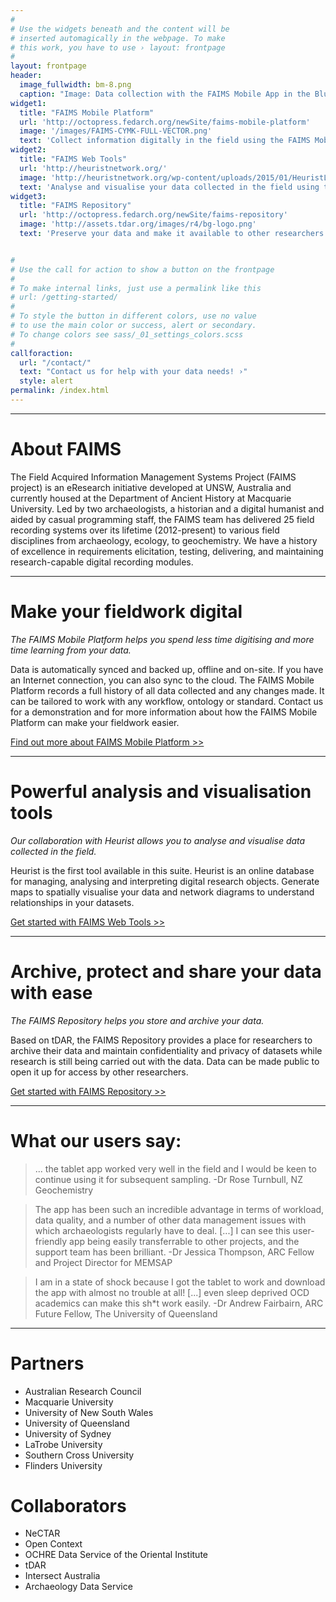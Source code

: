 ```yaml
---
#
# Use the widgets beneath and the content will be
# inserted automagically in the webpage. To make
# this work, you have to use › layout: frontpage
#
layout: frontpage
header:
  image_fullwidth: bm-8.png
  caption: "Image: Data collection with the FAIMS Mobile App in the Blue Mountains with Georgia Burnett and Penny Crook. CC-BY Shawn Ross 2014"
widget1:
  title: "FAIMS Mobile Platform"
  url: 'http://octopress.fedarch.org/newSite/faims-mobile-platform'
  image: '/images/FAIMS-CYMK-FULL-VECTOR.png'
  text: 'Collect information digitally in the field using the FAIMS Mobile Platform. Use an Android mobile device running the FAIMS app and sync data to an on-site server for doing fully offline GIS.'
widget2:
  title: "FAIMS Web Tools"
  url: 'http://heuristnetwork.org/'
  image: 'http://heuristnetwork.org/wp-content/uploads/2015/01/HeuristLogoNewLight1-300x65.png'
  text: 'Analyse and visualise your data collected in the field using the FAIMS Web Tools suite. Heurist is ready to use now and more tools are in the pipeline.'
widget3:
  title: "FAIMS Repository"
  url: 'http://octopress.fedarch.org/newSite/faims-repository'
  image: 'http://assets.tdar.org/images/r4/bg-logo.png'
  text: 'Preserve your data and make it available to other researchers. Powered by the proven tDAR platform, FAIMS Repository is the place to archive, protect and share your data.'


#
# Use the call for action to show a button on the frontpage
#
# To make internal links, just use a permalink like this
# url: /getting-started/
#
# To style the button in different colors, use no value
# to use the main color or success, alert or secondary.
# To change colors see sass/_01_settings_colors.scss
#
callforaction:
  url: "/contact/"
  text: "Contact us for help with your data needs! ›"
  style: alert
permalink: /index.html
---
```


* * * 
<a name="About"/>

# About FAIMS

The Field Acquired Information Management Systems Project (FAIMS project) is an eResearch initiative developed at UNSW, Australia and currently housed at the Department of Ancient History at Macquarie University. Led by two archaeologists, a historian and a digital humanist and aided by casual programming staff, the FAIMS team has delivered 25 field recording systems over its lifetime (2012-present) to various field disciplines from archaeology, ecology, to geochemistry. We have a history of excellence in requirements elicitation, testing, delivering, and maintaining research-capable digital recording modules. 


* * *

<a name="Mobile"/>

# Make your fieldwork digital

*The FAIMS Mobile Platform helps you spend less time digitising and more time learning from your data.*

Data is automatically synced and backed up, offline and on-site. If you have an Internet connection, you can also sync to the cloud. The FAIMS Mobile Platform records a full history of all data collected and any changes made. It can be tailored to work with any workflow, ontology or standard. Contact us for a demonstration and for more information about how the FAIMS Mobile Platform can make your fieldwork easier. 


[Find out more about FAIMS Mobile Platform >>]({{site.url}}/faims-mobile-platform)

* * *

<a name="WebTools"/>

# Powerful analysis and visualisation tools

*Our collaboration with Heurist allows you to analyse and visualise data collected in the field.*

Heurist is the first tool available in this suite. Heurist is an online database for managing, analysing and interpreting digital research objects. Generate maps to spatially visualise your data and network diagrams to understand relationships in your datasets.


[Get started with FAIMS Web Tools >>]({{site.url}}/faims-web-tools)

* * *

<a name="Repo"/>


# Archive, protect and share your data with ease

*The FAIMS Repository helps you store and archive your data.*

Based on tDAR, the FAIMS Repository provides a place for researchers to archive their data and maintain confidentiality and privacy of datasets while research is still being carried out with the data. Data can be made public to open it up for access by other researchers.

[Get started with FAIMS Repository >>]({{site.url}}/faims-repository)

* * *


# What our users say:

> ... the tablet app worked very well in the field and I would be keen to continue using it for subsequent sampling. -Dr Rose Turnbull, NZ Geochemistry 

> The app has been such an incredible advantage in terms of workload, data quality, and a number of other data management issues with which archaeologists regularly have to deal. [...] I can see this user-friendly app being easily transferrable to other projects, and the support team has been brilliant.  -Dr Jessica Thompson, ARC Fellow and Project Director for MEMSAP 

> I am in a state of shock because I got the tablet to work and download the app with almost no trouble at all! [...] even sleep deprived OCD academics can make this sh*t work easily. -Dr Andrew Fairbairn, ARC Future Fellow, The University of Queensland


* * *



# Partners

* Australian Research Council
* Macquarie University
* University of New South Wales
* University of Queensland
* University of Sydney
* LaTrobe University
* Southern Cross University
* Flinders University

# Collaborators

* NeCTAR 
* Open Context
* OCHRE Data Service of the Oriental Institute
* tDAR
* Intersect Australia
* Archaeology Data Service
